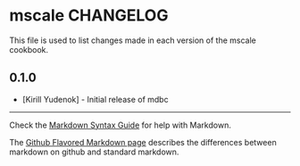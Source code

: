 mscale CHANGELOG
==============

This file is used to list changes made in each version of the mscale cookbook.

0.1.0
-----
- [Kirill Yudenok] - Initial release of mdbc

- - -
Check the [Markdown Syntax Guide](http://daringfireball.net/projects/markdown/syntax) for help with Markdown.

The [Github Flavored Markdown page](http://github.github.com/github-flavored-markdown/) describes the differences between markdown on github and standard markdown.
